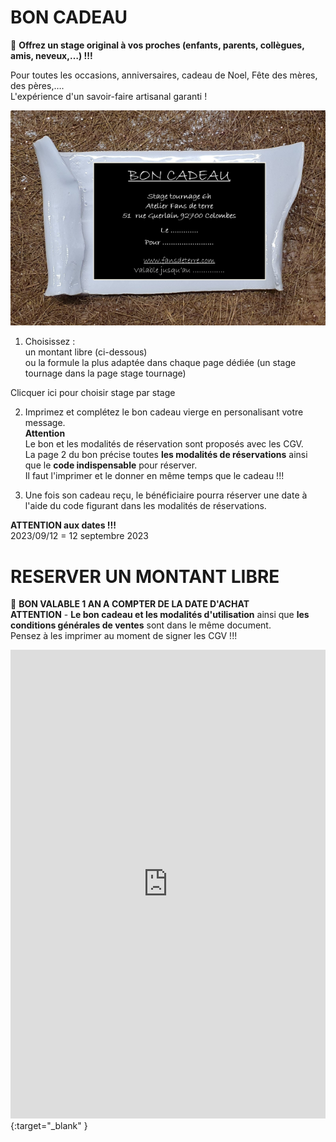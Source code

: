 # BON CADEAU  

🎁 **Offrez un stage original à vos proches (enfants, parents, collègues, amis, neveux,…) !!!**  

Pour toutes les occasions, anniversaires, cadeau de Noel, Fête des mères, des pères,….  
L'expérience d'un savoir-faire artisanal garanti !

<img src="/images/carte cadeau-ceramique-fansdeterre-raku-paris-600 410.png" class="image-horiz">

1. Choisissez :   
un montant libre (ci-dessous)   
ou la formule la plus adaptée dans chaque page dédiée (un stage tournage dans la page stage tournage)   

Clicquer ici pour choisir stage par stage

2. Imprimez et complétez le bon cadeau vierge en personalisant votre message.  
   **Attention**  
   Le bon et les modalités de réservation sont proposés avec les CGV.  
   La page 2 du bon précise toutes **les modalités de réservations** ainsi que le **code indispensable** pour réserver.  
   Il faut l'imprimer et le donner en même temps que le cadeau !!!  

3. Une fois son cadeau reçu, le bénéficiaire pourra réserver une date à l'aide du code figurant dans les modalités de réservations.  

     
**ATTENTION aux dates !!!**  
2023/09/12  =  12 septembre 2023  

# RESERVER UN MONTANT LIBRE   
🎁 **BON VALABLE 1 AN A COMPTER DE LA DATE D'ACHAT**   
**ATTENTION** - **Le bon cadeau et les modalités d'utilisation** ainsi que **les conditions générales de ventes** sont dans le même document.  
Pensez à les imprimer au moment de signer les CGV !!!    
<iframe id="haWidget" allowtransparency="true" scrolling="auto" src="https://www.helloasso.com/associations/fans-de-terre/evenements/bon-cadeau-2023-2024/widget" style="width: 100%; height: 750px; border: none;"></iframe>{:target="_blank" }  
